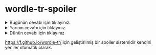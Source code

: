 # wordle-tr-spoiler

<details>
  <summary>Bugünün cevabı için tıklayınız.</summary>
  <br>
    <b> gulet </b>
</details>

<details>
  <summary>Yarının cevabı için tıklayınız</summary>
  <br>
   <b> jikle </b>
</details>

<details>
  <summary>Dünün cevabı için tıklayınız </summary>
  <br>
  <b> telsi </b>
</details>

https://f.github.io/wordle-tr/ için geliştirilmiş bir spoiler sistemidir kendini yeniler otomatik olarak.

